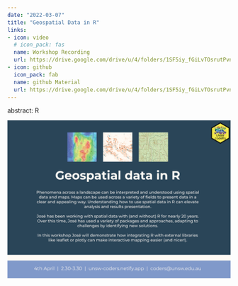 ```yaml
---
date: "2022-03-07"
title: "Geospatial Data in R" 
links:
- icon: video
  # icon_pack: fas
  name: Workshop Recording 
  url: https://drive.google.com/drive/u/4/folders/1SF5iy_fGiLvTOsrutPvn_aWdpWIwdtYJ
- icon: github
  icon_pack: fab
  name: github Material
  url: https://drive.google.com/drive/u/4/folders/1SF5iy_fGiLvTOsrutPvn_aWdpWIwdtYJ
---  
```

abstract: R 

<img src="geospatial_flyer.png" width=1450 style = "margin-left: 0px; margin-right: 0px; float:right;" >
